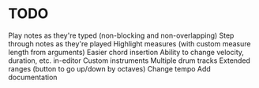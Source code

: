# TODO

Play notes as they're typed (non-blocking and non-overlapping)
Step through notes as they're played
Highlight measures (with custom measure length from arguments)
Easier chord insertion
Ability to change velocity, duration, etc. in-editor
Custom instruments
Multiple drum tracks
Extended ranges (button to go up/down by octaves)
Change tempo
Add documentation
